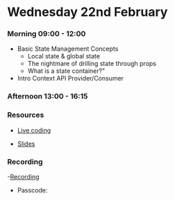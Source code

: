 # Wednesday 22nd February

### Morning 09:00 - 12:00
 - Basic State Management Concepts
	 - Local state & global state
	 - The nightmare of drilling state through props
	 - What is a state container?"
- Intro Context API  Provider/Consumer

### Afternoon 13:00 - 16:15



### Resources
- [Live coding](https://github.com/FBWE22-E08/SPA-Lessons/tree/main/2%2022.02%20context-example)

- [Slides](https://docs.google.com/presentation/d/1x0UH0UgvYUw9YJhFiNGZZ3mEX6RJiscFSsdEScx-KG0/edit?usp=sharing)


### Recording

-[Recording]()
- Passcode:
